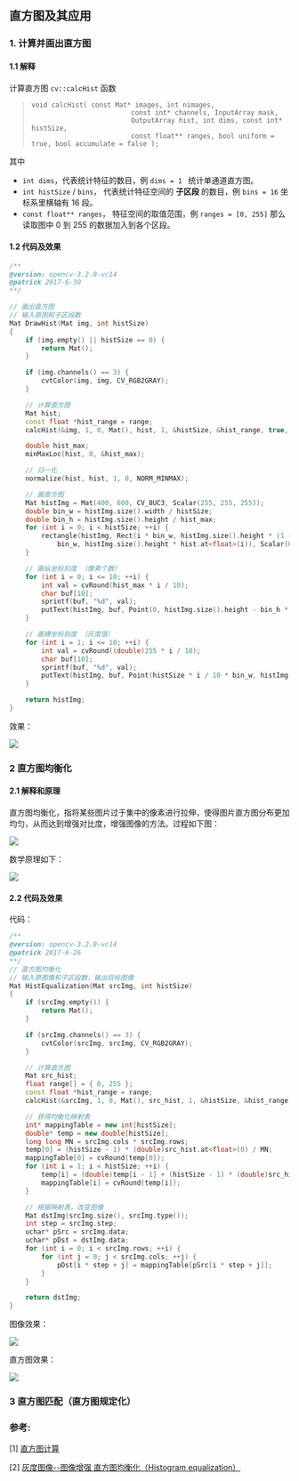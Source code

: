 ## 直方图及其应用

### 1. 计算并画出直方图

#### 1.1 解释

计算直方图 `cv::calcHist` 函数
>```
>void calcHist( const Mat* images, int nimages,
>                          const int* channels, InputArray mask,
>                          OutputArray hist, int dims, const int* histSize,
>                          const float** ranges, bool uniform = true, bool accumulate = false );
>```

其中

* `int dims`，代表统计特征的数目，例 `dims = 1 ` 统计单通道直方图。
* `int histSize` / `bins`， 代表统计特征空间的 **子区段** 的数目，例 `bins = 16` 坐标系里横轴有 16 段。
* `const float** ranges`， 特征空间的取值范围，例 `ranges = [0, 255]` 那么读取图中 0 到 255 的数据加入到各个区段。

#### 1.2 代码及效果

```cpp
/**
@version: opencv-3.2.0-vc14
@patrick 2017-6-30
**/

// 画出直方图
// 输入原图和子区段数
Mat DrawHist(Mat img, int histSize)
{
	if (img.empty() || histSize == 0) {
		return Mat();
	}

	if (img.channels() == 3) {
		cvtColor(img, img, CV_RGB2GRAY);
	}

	// 计算直方图
	Mat hist;
	const float *hist_range = range;
	calcHist(&img, 1, 0, Mat(), hist, 1, &histSize, &hist_range, true, false);

	double hist_max;
	minMaxLoc(hist, 0, &hist_max);

	// 归一化
	normalize(hist, hist, 1, 0, NORM_MINMAX);

	// 画直方图
	Mat histImg = Mat(400, 600, CV_8UC3, Scalar(255, 255, 255));
	double bin_w = histImg.size().width / histSize;
	double bin_h = histImg.size().height / hist_max;
	for (int i = 0; i < histSize; ++i) {
		rectangle(histImg, Rect(i * bin_w, histImg.size().height * (1 - hist.at<float>(i)),
			bin_w, histImg.size().height * hist.at<float>(i)), Scalar(0, 0, 0), 1, LineTypes::LINE_8);
	}

	// 画纵坐标刻度 （像素个数）
	for (int i = 0; i <= 10; ++i) {
		int val = cvRound(hist_max * i / 10);
		char buf[10];
		sprintf(buf, "%d", val);
		putText(histImg, buf, Point(0, histImg.size().height - bin_h * val), CV_FONT_HERSHEY_PLAIN, 1, Scalar(255, 0, 0), 1, LineTypes::LINE_8);
	}

	// 画横坐标刻度 （灰度值）
	for (int i = 1; i <= 10; ++i) {
		int val = cvRound((double)255 * i / 10);
		char buf[10];
		sprintf(buf, "%d", val);
		putText(histImg, buf, Point(histSize * i / 10 * bin_w, histImg.size().height), CV_FONT_HERSHEY_PLAIN, 1, Scalar(255, 0, 0), 1, LineTypes::LINE_8);
	}

	return histImg;
}
```

效果：

![](https://github.com/PatrickLin1993/DIP/blob/master/histogram/pics/calc_res.png)

### 2 直方图均衡化

#### 2.1 解释和原理

直方图均衡化，指将某些图片过于集中的像素进行拉伸，使得图片直方图分布更加均匀，从而达到增强对比度，增强图像的方法。过程如下图：

![](https://github.com/PatrickLin1993/DIP/blob/master/histogram/pics/equalization_theory1.jpg)

数学原理如下：

![](https://github.com/PatrickLin1993/DIP/blob/master/histogram/pics/equalization_theory2.png)

#### 2.2 代码及效果

代码：

```cpp
/**
@version: opencv-3.2.0-vc14
@patrick 2017-6-26
**/
// 直方图均衡化
// 输入原图像和子区段数，输出目标图像
Mat HistEqualization(Mat srcImg, int histSize)
{
	if (srcImg.empty()) {
		return Mat();
	}

	if (srcImg.channels() == 3) {
		cvtColor(srcImg, srcImg, CV_RGB2GRAY);
	}

	// 计算直方图
	Mat src_hist;
	float range[] = { 0, 255 };
	const float *hist_range = range;
	calcHist(&srcImg, 1, 0, Mat(), src_hist, 1, &histSize, &hist_range, true, false);

	// 获得均衡化映射表
	int* mappingTable = new int[histSize];
	double* temp = new double[histSize];
	long long MN = srcImg.cols * srcImg.rows;
	temp[0] = (histSize - 1) * (double)src_hist.at<float>(0) / MN;
	mappingTable[0] = cvRound(temp[0]);
	for (int i = 1; i < histSize; ++i) {
		temp[i] = (double)temp[i - 1] + (histSize - 1) * (double)src_hist.at<float>(i) / MN;
		mappingTable[i] = cvRound(temp[i]);
	}

	// 根据映射表，改变图像
	Mat dstImg(srcImg.size(), srcImg.type());
	int step = srcImg.step;
	uchar* pSrc = srcImg.data;
	uchar* pDst = dstImg.data;
	for (int i = 0; i < srcImg.rows; ++i) {
		for (int j = 0; j < srcImg.cols; ++j) {
			pDst[i * step + j] = mappingTable[pSrc[i * step + j]];
		}
	}

	return dstImg;
}

```

图像效果：

![](https://github.com/PatrickLin1993/DIP/blob/master/histogram/pics/equalization_res1.png)

直方图效果：

![](https://github.com/PatrickLin1993/DIP/blob/master/histogram/pics/equalization_res2.png)

### 3 直方图匹配（直方图规定化）

### 参考:
[1] [直方图计算](http://www.opencv.org.cn/opencvdoc/2.3.2/html/doc/tutorials/imgproc/histograms/histogram_calculation/histogram_calculation.html#histogram-calculation)

[2] [灰度图像--图像增强 直方图均衡化（Histogram equalization）](http://blog.csdn.net/tonyshengtan/article/details/43448787)